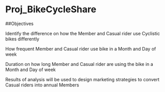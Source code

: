 # Proj_BikeCycleShare

##Objectives

Identify the difference on how the Member and Casual rider use Cyclistic bikes differently

How frequent Member and Casual rider use bike in a Month and Day of week

Duration on how long Member and Casual rider are using the bike in a Month and Day of week

Results of analysis will be used to design marketing strategies to convert Casual riders into annual Members
